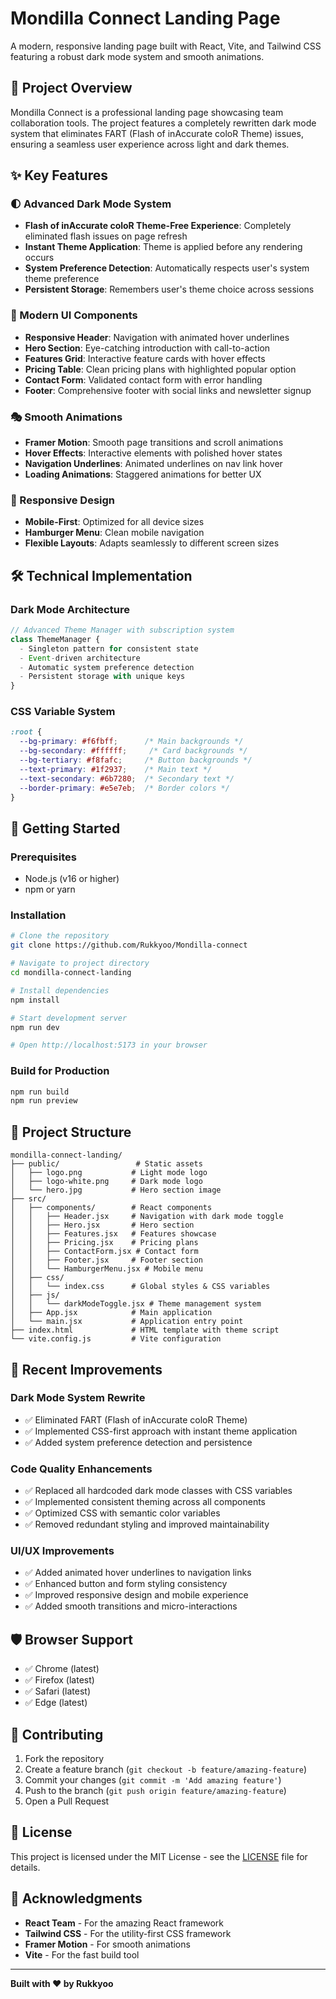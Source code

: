 # Mondilla Connect Landing Page

A modern, responsive landing page built with React, Vite, and Tailwind CSS featuring a robust dark mode system and smooth animations.

## 🚀 Project Overview

Mondilla Connect is a professional landing page showcasing team collaboration tools. The project features a completely rewritten dark mode system that eliminates FART (Flash of inAccurate coloR Theme) issues, ensuring a seamless user experience across light and dark themes.

## ✨ Key Features

### 🌓 Advanced Dark Mode System
- **Flash of inAccurate coloR Theme-Free Experience**: Completely eliminated flash issues on page refresh
- **Instant Theme Application**: Theme is applied before any rendering occurs
- **System Preference Detection**: Automatically respects user's system theme preference
- **Persistent Storage**: Remembers user's theme choice across sessions

### 🎨 Modern UI Components
- **Responsive Header**: Navigation with animated hover underlines
- **Hero Section**: Eye-catching introduction with call-to-action
- **Features Grid**: Interactive feature cards with hover effects
- **Pricing Table**: Clean pricing plans with highlighted popular option
- **Contact Form**: Validated contact form with error handling
- **Footer**: Comprehensive footer with social links and newsletter signup

### 🎭 Smooth Animations
- **Framer Motion**: Smooth page transitions and scroll animations
- **Hover Effects**: Interactive elements with polished hover states
- **Navigation Underlines**: Animated underlines on nav link hover
- **Loading Animations**: Staggered animations for better UX

### 📱 Responsive Design
- **Mobile-First**: Optimized for all device sizes
- **Hamburger Menu**: Clean mobile navigation
- **Flexible Layouts**: Adapts seamlessly to different screen sizes

## 🛠️ Technical Implementation

### Dark Mode Architecture
```javascript
// Advanced Theme Manager with subscription system
class ThemeManager {
  - Singleton pattern for consistent state
  - Event-driven architecture
  - Automatic system preference detection
  - Persistent storage with unique keys
}
```

### CSS Variable System
```css
:root {
  --bg-primary: #f6fbff;      /* Main backgrounds */
  --bg-secondary: #ffffff;     /* Card backgrounds */
  --bg-tertiary: #f8fafc;     /* Button backgrounds */
  --text-primary: #1f2937;    /* Main text */
  --text-secondary: #6b7280;  /* Secondary text */
  --border-primary: #e5e7eb;  /* Border colors */
}
```

## 🚀 Getting Started

### Prerequisites
- Node.js (v16 or higher)
- npm or yarn

### Installation
```bash
# Clone the repository
git clone https://github.com/Rukkyoo/Mondilla-connect

# Navigate to project directory
cd mondilla-connect-landing

# Install dependencies
npm install

# Start development server
npm run dev

# Open http://localhost:5173 in your browser
```

### Build for Production
```bash
npm run build
npm run preview
```

## 📁 Project Structure

```
mondilla-connect-landing/
├── public/                 # Static assets
│   ├── logo.png           # Light mode logo
│   ├── logo-white.png     # Dark mode logo
│   └── hero.jpg           # Hero section image
├── src/
│   ├── components/        # React components
│   │   ├── Header.jsx     # Navigation with dark mode toggle
│   │   ├── Hero.jsx       # Hero section
│   │   ├── Features.jsx   # Features showcase
│   │   ├── Pricing.jsx    # Pricing plans
│   │   ├── ContactForm.jsx # Contact form
│   │   ├── Footer.jsx     # Footer section
│   │   └── HamburgerMenu.jsx # Mobile menu
│   ├── css/
│   │   └── index.css      # Global styles & CSS variables
│   ├── js/
│   │   └── darkModeToggle.jsx # Theme management system
│   ├── App.jsx            # Main application
│   └── main.jsx           # Application entry point
├── index.html             # HTML template with theme script
└── vite.config.js         # Vite configuration
```

## 🎯 Recent Improvements

### Dark Mode System Rewrite
- ✅ Eliminated FART (Flash of inAccurate coloR Theme)
- ✅ Implemented CSS-first approach with instant theme application
- ✅ Added system preference detection and persistence

### Code Quality Enhancements
- ✅ Replaced all hardcoded dark mode classes with CSS variables
- ✅ Implemented consistent theming across all components
- ✅ Optimized CSS with semantic color variables
- ✅ Removed redundant styling and improved maintainability

### UI/UX Improvements
- ✅ Added animated hover underlines to navigation links
- ✅ Enhanced button and form styling consistency
- ✅ Improved responsive design and mobile experience
- ✅ Added smooth transitions and micro-interactions

## 🛡️ Browser Support

- ✅ Chrome (latest)
- ✅ Firefox (latest)
- ✅ Safari (latest)
- ✅ Edge (latest)

## 🤝 Contributing

1. Fork the repository
2. Create a feature branch (`git checkout -b feature/amazing-feature`)
3. Commit your changes (`git commit -m 'Add amazing feature'`)
4. Push to the branch (`git push origin feature/amazing-feature`)
5. Open a Pull Request

## 📄 License

This project is licensed under the MIT License - see the [LICENSE](LICENSE) file for details.

## 🙏 Acknowledgments

- **React Team** - For the amazing React framework
- **Tailwind CSS** - For the utility-first CSS framework
- **Framer Motion** - For smooth animations
- **Vite** - For the fast build tool

---

**Built with ❤️ by Rukkyoo**
